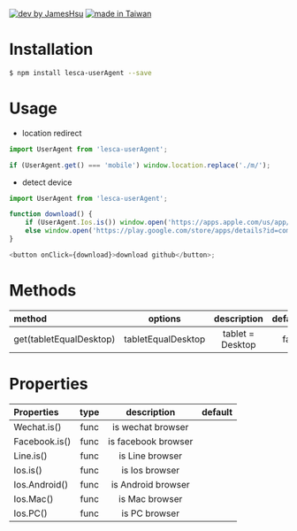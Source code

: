 [![dev by JamesHsu](https://img.shields.io/badge/Dev%20by-Jameshsu1125-green)](https://github.com/jameshsu1125/) [![made in Taiwan](https://img.shields.io/badge/Made%20in-Taiwan-orange)](https://github.com/jameshsu1125/)

# Installation

```sh
$ npm install lesca-userAgent --save
```

# Usage

- location redirect

```javascript
import UserAgent from 'lesca-userAgent';

if (UserAgent.get() === 'mobile') window.location.replace('./m/');
```

- detect device

```javascript
import UserAgent from 'lesca-userAgent';

function download() {
	if (UserAgent.Ios.is()) window.open('https://apps.apple.com/us/app/github/id1477376905');
	else window.open('https://play.google.com/store/apps/details?id=com.github.android&hl=zh_TW&gl=US');
}

<button onClick={download}>download github</button>;
```

# Methods

| method                  |      options       |   description    | default |
| :---------------------- | :----------------: | :--------------: | ------: |
| get(tabletEqualDesktop) | tabletEqualDesktop | tablet = Desktop |   false |

# Properties

| Properties    | type |     description     | default |
| :------------ | :--: | :-----------------: | ------: |
| Wechat.is()   | func |  is wechat browser  |         |
| Facebook.is() | func | is facebook browser |         |
| Line.is()     | func |   is Line browser   |         |
| Ios.is()      | func |   is Ios browser    |         |
| Ios.Android() | func | is Android browser  |         |
| Ios.Mac()     | func |   is Mac browser    |         |
| Ios.PC()      | func |    is PC browser    |         |
